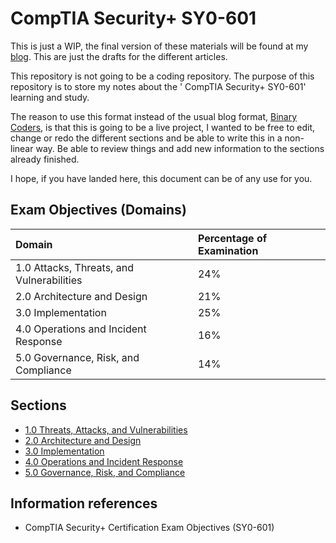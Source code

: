 # CompTIA Security+ SY0-601

This is just a WIP, the final version of these materials will be found at my [blog](https://binaricoders.dev). This are
just the drafts for the different articles.

This repository is not going to be a coding repository. The purpose of this repository is to store my notes about the '
CompTIA Security+ SY0-601' learning and study.

The reason to use this format instead of the usual blog format, [Binary Coders]((https://binaricoders.dev)), is that
this is going to be a live project, I wanted to be free to edit, change or redo the different sections and be able to
write this in a non-linear way. Be able to review things and add new information to the sections already finished.

I hope, if you have landed here, this document can be of any use for you.

## Exam Objectives (Domains)

| Domain                                    | Percentage of Examination |
|:------------------------------------------| :-------------------------|
| 1.0 Attacks, Threats, and Vulnerabilities | 24%                       |
| 2.0 Architecture and Design               | 21%                       |
| 3.0 Implementation                        | 25%                       |
| 4.0 Operations and Incident Response      | 16%                       |
| 5.0 Governance, Risk, and Compliance      | 14%                       |

## Sections

* [1.0 Threats, Attacks, and Vulnerabilities](./1.0-threats-attacks-and-vulnerabilities/README.md)
* [2.0 Architecture and Design](./2.0-archiecture-and-design/README.md)
* [3.0 Implementation](./3.0-implementation/README.md)
* [4.0 Operations and Incident Response](./4.0-operations-and-incident-response/README.md)
* [5.0 Governance, Risk, and Compliance](./5.0-governance-risk-and-compliance/README.md)

## Information references

* CompTIA Security+ Certification Exam Objectives (SY0-601)